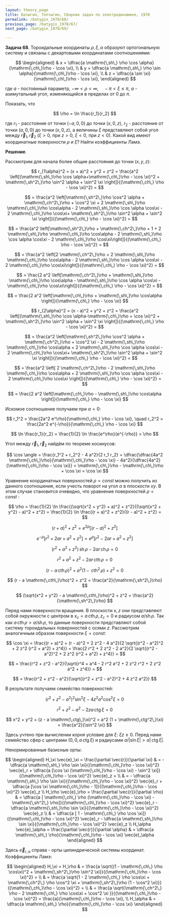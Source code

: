 ```yaml
---
layout: theory_page
title: Батыгин, Топтыгин, Сборник задач по электродинамике, 1970
permalink: /batygin_1970/68/
previous_page: /batygin_1970/67/
next_page: /batygin_1970/69/

---
```


**Задача 68**. Тороидальные координаты $\rho, \xi, \alpha$ образуют ортогональную систему и связаны с декартовыми координатами соотношениями:

$$
\begin{aligned}
& x = \dfrac{a \mathrm{\,sh\,} \rho \cos \alpha}{\mathrm{\,ch\,}\rho - \cos \xi}, \\
& y = \dfrac{a \mathrm{\,sh\,} \rho \sin \alpha}{\mathrm{\,ch\,}\rho - \cos \xi}, \\
& z = \dfrac{a \sin \xi}{\mathrm{\,ch\,}\rho - \cos \xi},
\end{aligned}
$$

где $a$ - постоянный параметр, $-\infty < \rho < \infty, \quad - \pi < \xi \leqslant \pi$,  $\alpha$ - азимутальный угол, изменяющийся в пределах от 0 до $\pi$.

Показать, что 

$$
\rho = \ln \frac{r_1}{r_2}
$$

где $r_1$ - расстояние от точки $(-a, 0, 0)$ до точки $(x, 0, z)$, $r_2$ - расстояние от точки $(a, 0, 0)$ до точки $(x, 0, z)$, а величины $\xi$ представляют собой угол между $\vec{r}_1, \vec{r}_2$ ($\xi > 0$, при $z > 0$, $\xi < 0$, при $z < 0$). Какой вид имеют координатные поверхности $\rho$ и $\xi$? Найти коэффициенты Ламэ.

**Решение**. 

Рассмотрим для начала более общие расстояния до точки $(x, y, z)$:

$$
r_{1\alpha}^2 = (x + a)^2 + y^2 + z^2 = \frac{a^2 \left[(\mathrm{\,sh\,}\rho \cos \alpha+\mathrm{\,ch\,}\rho - \cos \xi)^2 + \mathrm{\,sh^2\,}\rho \sin^2 \alpha + \sin^2 \xi \right]}{(\mathrm{\,ch\,} \rho - \cos \xi)^2} =
$$

$$
= \frac{a^2 \left[\mathrm{\,sh^2\,}\rho \cos^2 \alpha + \mathrm{\,ch^2\,}\rho + \cos^2 \xi + 2 \mathrm{\,sh\,}\rho \mathrm{\,ch\,}\rho \cos\alpha - 2 \mathrm{\,sh\,}\rho \cos \alpha \cos\xi -  2 \mathrm{\,ch\,}\rho \cos\xi+ \mathrm{\,sh^2\,}\rho \sin^2 \alpha + \sin^2 \xi \right]}{(\mathrm{\,ch\,} \rho - \cos \xi)^2} =
$$

$$
= \frac{a^2 \left[\mathrm{\,sh^2\,}\rho + \mathrm{\,ch^2\,}\rho + 1 + 2 \mathrm{\,sh\,}\rho \mathrm{\,ch\,}\rho \cos\alpha - 2 \mathrm{\,sh\,}\rho \cos \alpha \cos\xi -  2 \mathrm{\,ch\,}\rho \cos\xi\right]}{(\mathrm{\,ch\,} \rho - \cos \xi)^2} =
$$

$$
= \frac{a^2 \left[2 \mathrm{\,ch^2\,}\rho + 2 \mathrm{\,sh\,}\rho \mathrm{\,ch\,}\rho \cos\alpha - 2 \mathrm{\,sh\,}\rho \cos \alpha \cos\xi -  2 \mathrm{\,ch\,}\rho \cos\xi\right]}{(\mathrm{\,ch\,} \rho - \cos \xi)^2} =
$$

$$
= \frac{2 a^2 \left[\mathrm{\,ch^2\,}\rho + \mathrm{\,sh\,}\rho \mathrm{\,ch\,}\rho \cos\alpha - \mathrm{\,sh\,}\rho \cos \alpha \cos\xi -  \mathrm{\,ch\,}\rho \cos\xi\right]}{(\mathrm{\,ch\,} \rho - \cos \xi)^2} = 
$$

$$
= \frac{2 a^2 \left[\mathrm{\,ch\,}\rho + \mathrm{\,sh\,}\rho \cos\alpha \right]}{\mathrm{\,ch\,} \rho - \cos \xi}
$$

$$
r_{2\alpha}^2 = (x - a)^2 + y^2 + z^2 = \frac{a^2 \left[(\mathrm{\,sh\,}\rho \cos \alpha-\mathrm{\,ch\,}\rho + \cos \xi)^2 + \mathrm{\,sh^2\,}\rho \sin^2 \alpha + \sin^2 \xi \right]}{(\mathrm{\,ch\,} \rho - \cos \xi)^2} =
$$

$$
= \frac{a^2 \left[\mathrm{\,sh^2\,}\rho \cos^2 \alpha + \mathrm{\,ch^2\,}\rho + \cos^2 \xi - 2 \mathrm{\,sh\,}\rho \mathrm{\,ch\,}\rho \cos\alpha + 2 \mathrm{\,sh\,}\rho \cos \alpha \cos\xi -  2 \mathrm{\,ch\,}\rho \cos\xi+ \mathrm{\,sh^2\,}\rho \sin^2 \alpha + \sin^2 \xi \right]}{(\mathrm{\,ch\,} \rho - \cos \xi)^2} =
$$

$$
= \frac{a^2 \left[ 2 \mathrm{\,ch^2\,}\rho - 2 \mathrm{\,sh\,}\rho \mathrm{\,ch\,}\rho \cos\alpha + 2 \mathrm{\,sh\,}\rho \cos \alpha \cos\xi -  2 \mathrm{\,ch\,}\rho \cos\xi  \right]}{(\mathrm{\,ch\,} \rho - \cos \xi)^2} =
$$

$$
= \frac{2 a^2 \left[\mathrm{\,ch\,}\rho - \mathrm{\,sh\,}\rho \cos\alpha \right]}{\mathrm{\,ch\,} \rho - \cos \xi}
$$

Искомое соотношение получаем при $\alpha = 0$:

$$
r_1^2 = \frac{2a^2 e^\rho}{\mathrm{\,ch\,} \rho - \cos \xi}, \quad r_2^2 = \frac{2a^2 e^{-\rho}}{\mathrm{\,ch\,} \rho - \cos \xi}
$$

$$
\ln \frac{r_1}{r_2} = \frac{1}{2} \ln \frac{e^\rho}{e^{-\rho}} = \rho
$$

Угол между $\vec{r}_1, \vec{r}_2$ найдём по теореме косинусов:

$$
\cos \angle = \frac{r_1^2 + r_2^2 - 4 a^2}{2 r_1 r_2} = \dfrac{\dfrac{4a^2 \mathrm{\,ch\,}\rho}{\mathrm{\,ch\,}\rho - \cos \xi} - 4a^2}{\dfrac{4a^2}{\mathrm{\,ch\,}\rho - \cos \xi}} = \mathrm{\,ch\,}\rho - \mathrm{\,ch\,}\rho + \cos \xi = \cos \xi
$$

Уравнение координатных поверхностей $\rho = const$ можно получить из данного соотношения, если учесть поворот на угол $\alpha$ в плоскости $xy$. В этом случае становится очевидно, что уравнение поверхностей $\rho = const$ :

$$
\rho = \frac{1}{2} \ln \frac{(\sqrt{x^2 + y^2} + a)^2 + z^2}{(\sqrt{x^2 + y^2} - a)^2 + z^2} =
\frac{1}{2} \ln \frac{(r + a)^2 + z^2}{(r - a)^2 + z^2} =
$$

$$
(r + a)^2 + z^2 = e^{2\rho} [(r - a)^2 + z^2]
$$

$$
e^{-\rho} [r^2 + 2 ar + a^2 + z^2] = e^{\rho} [r^2 - 2a r + a^2 + z^2]
$$

$$
(r^2 +a^2 + z^2) \mathrm{\,sh\,}\rho - 2 a r \mathrm{\,ch\,}\rho = 0
$$

$$
r^2 +a^2 + z^2 - 2 a r \mathrm{\,cth\,}\rho = 0
$$

$$
(r - a \mathrm{\,cth\,}\rho)^2 +a^2 (1 - \mathrm{\,cth^2\,}\rho) + z^2 = 0
$$

$$
(r - a \mathrm{\,cth\,}\rho)^2 + z^2 = \frac{a^2}{\mathrm{\,sh^2\,}\rho}
$$

$$
(\sqrt{x^2 + y^2} - a \mathrm{\,cth\,}\rho)^2 + z^2 = \frac{a^2}{\mathrm{\,sh^2\,}\rho}
$$

Перед нами поверхности вращения. В плоскости $x, z$ они представляют собой окружности с центром в $x_c =a \mathrm{\,cth\,}\rho, z_c = 0$ и радиусом $a/\mathrm{sh\,}\rho$. Так как $a \mathrm{\,cth\,}\rho > a/\mathrm{sh\,}\rho$, то данные поверхности представляют собой систему тороидальных поверхностей с осями $z$. Рассмотрим аналогичным образом поверхности $\xi = const$:

$$
\cos \xi = \frac{(r + a)^2 + (r - a)^2 + 2 z^2 - 4 a^2}{2 \sqrt{(r^2 - a^2)^2 + 2 z^2 (r^2 + a^2) + z^4}} = \frac{2 r^2 + 2 z^2 - 2 a^2}{2 \sqrt{(r^2 - a^2)^2 + 2 z^2 (r^2 + a^2) + z^4}} =
$$

$$
= \frac{r^2 + z^2 - a^2}{\sqrt{r^4 + a^4 - 2 r^2 a^2 + 2 z^2 r^2 + 2 z^2 a^2 + z^4}} =
$$

$$
= \frac{r^2 + z^2 - a^2}{\sqrt{(r^2 + z^2 - a^2)^2  + 4 z^2 a^2}}
$$

В результате получаем семейство поверхностей:

$$
(r^2 + z^2- a^2)^2 \sin^2 \xi - 4 z^2 a^2 \cos^2 \xi =  0
$$

$$
r^2 + z^2 - a^2 - 2 z a \mathrm{\,ctg\,}\xi = 0 
$$

$$
x^2 + y^2 + (z - a \mathrm{\,ctg\,}\xi)^2 = a^2 (1 + \mathrm{\,ctg^2\,}\xi) = \frac{a^2}{\sin^2 \xi}
$$

Здесь учтено при вычислении корня условие для $\xi$: $\xi z \geqslant 0$. Перед нами семейство сфер с центрами $(0, 0, a\mathrm{\,ctg\,}\xi)$ и радиусами $a/\lvert\sin \xi\rvert > a \lvert\mathrm{\,ctg\,}\xi\rvert$.

Ненормированные базисные орты:

$$
\begin{aligned}
H_\xi \vec{e}_\xi = \frac{\partial \vec{r}}{\partial \xi} & = - \dfrac{a \mathrm{\,sh\,} \rho \sin \xi}{(\mathrm{\,ch\,}\rho - \cos \xi)^2} \vec{e}_r + \dfrac{a [\cos \xi (\mathrm{\,ch\,}\rho - \cos \xi) - \sin^2 \xi]}{(\mathrm{\,ch\,}\rho - \cos \xi)^2} \vec{e}_z = \\
& = - \dfrac{a \mathrm{\,sh\,} \rho \sin \xi}{(\mathrm{\,ch\,}\rho - \cos \xi)^2} \vec{e}_r + \dfrac{a [\cos \xi \mathrm{\,ch\,}\rho - 1]}{(\mathrm{\,ch\,}\rho - \cos \xi)^2} \vec{e}_z \\
H_\rho \vec{e}_\rho = \frac{\partial \vec{r}}{\partial \rho} & = 
\dfrac{a [ \mathrm{\,ch\,} \rho (\mathrm{\,ch\,}\rho - \cos \xi) - \mathrm{\,sh^2\,} \rho]}{(\mathrm{\,ch\,}\rho - \cos \xi)^2} \vec{e}_r - \dfrac{a \mathrm{\,sh\,}\rho \sin \xi}{(\mathrm{\,ch\,}\rho - \cos \xi)^2} \vec{e}_z \\
& = \dfrac{a [ 1 - \mathrm{\,ch\,} \rho \cos \xi]}{(\mathrm{\,ch\,}\rho - \cos \xi)^2} \vec{e}_r - \dfrac{a \mathrm{\,sh\,}\rho \sin \xi}{(\mathrm{\,ch\,}\rho - \cos \xi)^2} \vec{e}_z \\
H_\alpha \vec{e}_\alpha = \frac{\partial \vec{r}}{\partial \alpha} & = 
\dfrac{a \mathrm{\,sh\,} \rho}{\mathrm{\,ch\,}\rho - \cos \xi} \vec{e}_\alpha
\end{aligned}
$$

Здесь $\vec{e}_{r, \alpha}$ справа - орты цилиндрической системы координат. Коэффициенты Ламэ:

$$
\begin{aligned}
H_\xi = H_\rho & = \frac{a \sqrt{(1 - \mathrm{\,ch\,} \rho \cos\xi)^2 + \mathrm{\,sh^2\,}\rho \sin^2 \xi}}{(\mathrm{\,ch\,}\rho - \cos \xi)^2} = \\
& = \frac{a \sqrt{1 - 2 \mathrm{\,ch\,} \rho \cos\xi + \mathrm{\,ch^2\,} \rho \cos^2 \xi + \mathrm{\,sh^2\,}\rho (1 - \cos^2 \xi)}}{(\mathrm{\,ch\,}\rho - \cos \xi)^2} = \\
& = \frac{a \sqrt{\mathrm{\,ch^2\,} \rho - 2 \mathrm{\,ch\,} \rho \cos\xi + \cos^2 \xi }}{(\mathrm{\,ch\,}\rho - \cos \xi)^2} = \frac{a}{\mathrm{\,ch\,}\rho - \cos \xi}, \\
H_\alpha & = \dfrac{a \mathrm{\,sh\,} \rho}{\mathrm{\,ch\,}\rho - \cos \xi}
\end{aligned}
$$


